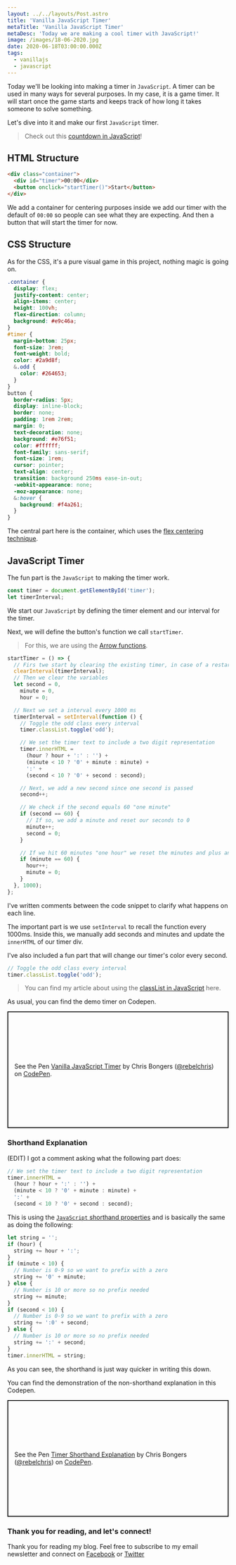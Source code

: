 ```yaml
---
layout: ../../layouts/Post.astro
title: 'Vanilla JavaScript Timer'
metaTitle: 'Vanilla JavaScript Timer'
metaDesc: 'Today we are making a cool timer with JavaScript!'
image: /images/18-06-2020.jpg
date: 2020-06-18T03:00:00.000Z
tags:
  - vanillajs
  - javascript
---
```


Today we'll be looking into making a timer in `JavaScript`.
A timer can be used in many ways for several purposes. In my case, it is a game timer. It will start once the game starts and keeps track of how long it takes someone to solve something.

Let's dive into it and make our first `JavaScript` timer.

> Check out this [countdown in JavaScript](https://daily-dev-tips.com/posts/vanilla-javascript-countdown/)!

## HTML Structure

```html
<div class="container">
  <div id="timer">00:00</div>
  <button onclick="startTimer()">Start</button>
</div>
```

We add a container for centering purposes inside we add our timer with the default of `00:00` so people can see what they are expecting.
And then a button that will start the timer for now.

## CSS Structure

As for the CSS, it's a pure visual game in this project, nothing magic is going on.

```css
.container {
  display: flex;
  justify-content: center;
  align-items: center;
  height: 100vh;
  flex-direction: column;
  background: #e9c46a;
}
#timer {
  margin-bottom: 25px;
  font-size: 3rem;
  font-weight: bold;
  color: #2a9d8f;
  &.odd {
    color: #264653;
  }
}
button {
  border-radius: 5px;
  display: inline-block;
  border: none;
  padding: 1rem 2rem;
  margin: 0;
  text-decoration: none;
  background: #e76f51;
  color: #ffffff;
  font-family: sans-serif;
  font-size: 1rem;
  cursor: pointer;
  text-align: center;
  transition: background 250ms ease-in-out;
  -webkit-appearance: none;
  -moz-appearance: none;
  &:hover {
    background: #f4a261;
  }
}
```

The central part here is the container, which uses the [flex centering technique](https://daily-dev-tips.com/posts/css-flexbox-most-easy-center-vertical-and-horizontal/).

## JavaScript Timer

The fun part is the `JavaScript` to making the timer work.

```js
const timer = document.getElementById('timer');
let timerInterval;
```

We start our `JavaScript` by defining the timer element and our interval for the timer.

Next, we will define the button's function we call `startTimer`.

> For this, we are using the [Arrow functions](https://daily-dev-tips.com/posts/javascript-arrow-function/).

```js
startTimer = () => {
  // Firs twe start by clearing the existing timer, in case of a restart
  clearInterval(timerInterval);
  // Then we clear the variables
  let second = 0,
    minute = 0,
    hour = 0;

  // Next we set a interval every 1000 ms
  timerInterval = setInterval(function () {
    // Toggle the odd class every interval
    timer.classList.toggle('odd');

    // We set the timer text to include a two digit representation
    timer.innerHTML =
      (hour ? hour + ':' : '') +
      (minute < 10 ? '0' + minute : minute) +
      ':' +
      (second < 10 ? '0' + second : second);

    // Next, we add a new second since one second is passed
    second++;

    // We check if the second equals 60 "one minute"
    if (second == 60) {
      // If so, we add a minute and reset our seconds to 0
      minute++;
      second = 0;
    }

    // If we hit 60 minutes "one hour" we reset the minutes and plus an hour
    if (minute == 60) {
      hour++;
      minute = 0;
    }
  }, 1000);
};
```

I've written comments between the code snippet to clarify what happens on each line.

The important part is we use `setInterval` to recall the function every 1000ms. Inside this, we manually add seconds and minutes and update the `innerHTML` of our timer div.

I've also included a fun part that will change our timer's color every second.

```js
// Toggle the odd class every interval
timer.classList.toggle('odd');
```

> You can find my article about using the [classList in JavaScript](https://daily-dev-tips.com/posts/vanilla-javascript-classlist/) here.

As usual, you can find the demo timer on Codepen.

<p class="codepen" data-height="265" data-theme-id="dark" data-default-tab="js,result" data-user="rebelchris" data-slug-hash="OJMbREv" style="height: 265px; box-sizing: border-box; display: flex; align-items: center; justify-content: center; border: 2px solid; margin: 1em 0; padding: 1em;" data-pen-title="Vanilla JavaScript Timer">
  <span>See the Pen <a href="https://codepen.io/rebelchris/pen/OJMbREv">
  Vanilla JavaScript Timer</a> by Chris Bongers (<a href="https://codepen.io/rebelchris">@rebelchris</a>)
  on <a href="https://codepen.io">CodePen</a>.</span>
</p>
<script async src="https://static.codepen.io/assets/embed/ei.js"></script>

### Shorthand Explanation

(EDIT) I got a comment asking what the following part does:

```js
// We set the timer text to include a two digit representation
timer.innerHTML =
  (hour ? hour + ':' : '') +
  (minute < 10 ? '0' + minute : minute) +
  ':' +
  (second < 10 ? '0' + second : second);
```

This is using the [`JavaScript` shorthand properties](https://daily-dev-tips.com/posts/css-shorthand-properties/) and is basically the same as doing the following:

```js
let string = '';
if (hour) {
  string += hour + ':';
}
if (minute < 10) {
  // Number is 0-9 so we want to prefix with a zero
  string += '0' + minute;
} else {
  // Number is 10 or more so no prefix needed
  string += minute;
}
if (second < 10) {
  // Number is 0-9 so we want to prefix with a zero
  string += ':0' + second;
} else {
  // Number is 10 or more so no prefix needed
  string += ':' + second;
}
timer.innerHTML = string;
```

As you can see, the shorthand is just way quicker in writing this down.

You can find the demonstration of the non-shorthand explanation in this Codepen.

<p class="codepen" data-height="265" data-theme-id="dark" data-default-tab="js,result" data-user="rebelchris" data-slug-hash="MWKoEgV" style="height: 265px; box-sizing: border-box; display: flex; align-items: center; justify-content: center; border: 2px solid; margin: 1em 0; padding: 1em;" data-pen-title="Timer Shorthand Explanation">
  <span>See the Pen <a href="https://codepen.io/rebelchris/pen/MWKoEgV">
  Timer Shorthand Explanation</a> by Chris Bongers (<a href="https://codepen.io/rebelchris">@rebelchris</a>)
  on <a href="https://codepen.io">CodePen</a>.</span>
</p>
<script async src="https://static.codepen.io/assets/embed/ei.js"></script>

### Thank you for reading, and let's connect!

Thank you for reading my blog. Feel free to subscribe to my email newsletter and connect on [Facebook](https://www.facebook.com/DailyDevTipsBlog) or [Twitter](https://twitter.com/DailyDevTips1)
